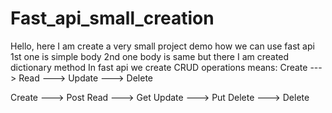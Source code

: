 # Fast_api_small_creation

Hello, here I am create a very small project demo how we can use fast api 
1st one is simple body 
2nd one body is same but there I am created dictionary method 
In fast api we create CRUD operations means: Create ---> Read ---> Update ---> Delete

Create ---> Post
Read   ---> Get
Update ---> Put
Delete ---> Delete
